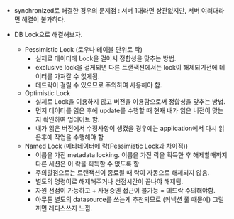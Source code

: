 * synchronized로 해결한 경우의 문제점 : 서버 1대라면 상관없지만, 서버 여러대라면 해결이 불가하다.

* DB Lock으로 해결해보자.
  * Pessimistic Lock (로우나 테이블 단위로 락)
    * 실제로 데이터에 Lock을 걸어서 정합성을 맞추는 방법. 
    * exclusive lock을 걸게되면 다른 트랜잭션에서는 lock이 해제되기전에 데이터를 가져갈 수 없게됨.
    * 데드락이 걸릴 수 있으므로 주의하여 사용해야 함. 
  * Optimistic Lock
    * 실제로 Lock을 이용하지 않고 버전을 이용함으로써 정합성을 맞추는 방법.
    * 먼저 데이터를 읽은 후에 update를 수행할 때 현재 내가 읽은 버전이 맞는지 확인하여 업데이트 함.
    * 내가 읽은 버전에서 수정사항이 생겼을 경우에는 application에서 다시 읽은후에 작업을 수행해야 함
  * Named Lock (메타데이터에 락(Pessimistic Lock과 차이점))
    * 이름을 가진 metadata locking. 이름을 가진 락을 획득한 후 해제할때까지 다른 세션은 이 락을 획득할 수 없도록 함
    * 주의할점으로는 트랜잭션이 종료될 때 락이 자동으로 해제되지 않음.
    * 별도의 명렁어로 해제해주거나 선점시간이 끝나야 해제됨.
    * 자원 선점이 가능하고 + 사용중엔 접근이 불가능 = 데드락 주의해야함.
    * 아무튼 별도의 datasource를 쓰는게 추천되므로 (커넥션 풀 때문에) 그럴꺼면 레디스쓰지 느낌.